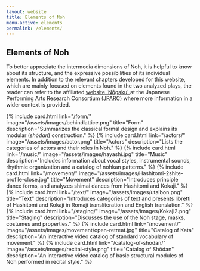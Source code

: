 ```yaml
---
layout: website
title: Elements of Noh
menu-active: elements
permalink: /elements/
---
```


<main class="page-content">
  <div class="text-container">
    <h2>Elements of Noh</h2>
    <p>
      To better appreciate the intermedia dimensions of Noh, it is helpful to
      know about its structure, and the expressive possibilities of its
      individual elements. In addition to the relevant chapters developed for
      this website, which are mainly focused on elements found in the two
      analyzed plays, the reader can refer to the affiliated
      <a href="https://jparc.online/nogaku/"> website 'Nōgaku' </a> at the
      Japanese Performing Arts Research Consortium
      <a href="https://jparc.online/"> (JPARC)</a> where more information in a
      wider context is provided.
    </p>
  </div>

  <div class="list-plays">
    <div class="cards-container cards-container--not-centered">
      {% include card.html link="/form/"
      image="/assets/images/behindlattice.png" title="Form"
      description="Summarizes the classical formal design and explains its
      modular (<em>shōdan</em>) construction." %} {% include card.html
      link="/actors/" image="/assets/images/actor.png" title="Actors"
      description="Lists the categories of actors and their roles in Noh." %} {%
      include card.html link="/music/" image="/assets/images/hayashi.jpg"
      title="Music" description="Includes information about vocal styles,
      instrumental sounds, rhythmic organization and a catalog of nohkan
      patterns." %} {% include card.html link="/movement/"
      image="/assets/images/Hashitomi-2shite-profile-close.jpg" title="Movement"
      description="Introduces principle dance forms, and analyzes shimai dances
      from Hashitomi and Kokaji." %} {% include card.html link="/text/"
      image="/assets/images/utaibon.png" title="Text" description="Introduces
      categories of text and presents libretti of Hashitomi and Kokaji in Romaji
      transliteration and English translation." %} {% include card.html
      link="/staging/" image="/assets/images/Kokaji2.png" title="Staging"
      description="Discusses the use of the Noh stage, masks, costumes and
      properties." %} {% include card.html link="/movement/"
      image="/assets/images/movement/open-retreat.jpg" title="Catalog of Kata"
      description="An interactive video catalog of standard vocabulary of
      movement." %} {% include card.html link="/catalog-of-shodan/"
      image="/assets/images/recital-style.png" title="Catalog of Shōdan"
      description="An interactive video catalog of basic structural modules of
      Noh performed in recital style." %}
    </div>
  </div>
</main>
